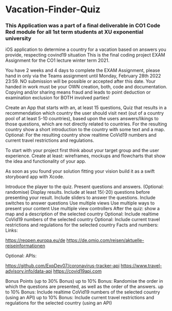 # Vacation-Finder-Quiz

###  This Application was a part of a final deliverable in CO1 Code Red module for all 1st term students at XU exponential university


iOS application to determine a country for a vacation based on answers you provide, respecting covind19 situation
This is the final coding project EXAM Assignment for the CO1 lecture winter term 2021.

You have 2 weeks and 4 days to complete the EXAM Assignment, please hand in only via the Teams assignment until Monday, February 28th 2022 23:59. NO submission will be possible or accepted after this date.
Your handed in work must be your OWN creation, both, code and documentation. Copying and/or sharing means fraud and leads to point deduction or examination exclusion for BOTH involved parties! 

Create an App that starts with an, at least 15 questions, Quiz that results in a recommendation which country the user should visit next (out of a country pool of at least 5-10 countries), based upon the users answers/likings to those questions, which are not directly related to countries.
For the resulting country show a short introduction to the country with some text and a map.
Optional: For the resulting country show realtime CoVid19 numbers and current travel restrictions and regulations.

To start with your project first think about your target group and the user experience.
Create at least: 
wireframes, mockups and flowcharts that show the idea and functionality of your app.

As soon as you found your solution fitting your vision build it as a swift storyboard app with Xcode.

Introduce the player to the quiz.
Present questions and answers. (Optional: randomise)
Display results.
Include at least 15(-20) questions before presenting your result.
Include sliders to answer the questions.
Include switches to answer questions
Use multiple views
Use multiple ways to present your content
Use multiple view controllers
After the quiz: show a map and a description of the selected country
Optional: Include realtime CoVid19 numbers of the selected country
Optional: Include current travel restrictions and regulations for the selected country
Facts and numbers:
Links:

https://reopen.europa.eu/de
https://de.omio.com/reisen/aktuelle-reiseinformationen


Optional: APIs:

https://github.com/ExpDev07/coronavirus-tracker-api 
https://www.travel-advisory.info/data-api
https://covid19api.com

Bonus Points (up to 30% Bonus)
up to 10% Bonus: Randomise the order in which the questions are presented, as well as the order of the answers.
up to 10% Bonus: Include realtime CoVid19 numbers of the selected country (using an API)
up to 10% Bonus: Include current travel restrictions and regulations for the selected country (using an API)
